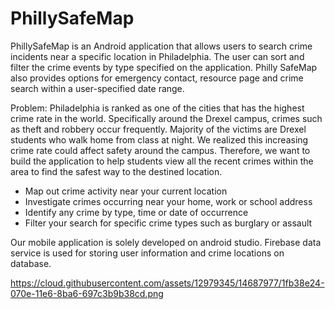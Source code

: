 # PhillySafeMap
PhillySafeMap is an Android application that allows users to search crime incidents near a specific location in Philadelphia. The user can sort and filter the crime events by type specified on the application. Philly SafeMap also provides options for emergency contact, resource page and crime search within a user-specified date range.

Problem: Philadelphia is ranked as one of the cities that has the highest crime rate in the world. Specifically around the Drexel campus, crimes such as theft and robbery occur frequently. Majority of the victims are Drexel students who walk home from class at night. We realized this increasing crime rate could affect safety around the campus. Therefore, we want to build the application to help students view all the recent crimes within the area to find the safest way to the destined location.

- Map out crime activity near your current location
- Investigate crimes occurring near your home, work or school address
- Identify any crime by type, time or date of occurrence
- Filter your search for specific crime types such as burglary or assault


Our mobile application is solely developed on android studio. Firebase data service is used for storing user information and crime locations on database. 

https://cloud.githubusercontent.com/assets/12979345/14687977/1fb38e24-070e-11e6-8ba6-697c3b9b38cd.png
